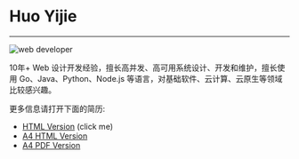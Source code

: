 # Huo Yijie
***

![web developer](https://cdn.huoyijie.cn/keynotes/web-developer.svg)

10年+ Web 设计开发经验，擅长高并发、高可用系统设计、开发和维护，擅长使用 Go、Java、Python、Node.js 等语言，对基础软件、云计算、云原生等领域比较感兴趣。

更多信息请打开下面的简历:
* [HTML Version](https://huoyijie.github.io/resume) (click me)
* [A4 HTML Version](https://huoyijie.github.io/resume/a4.html)
* [A4 PDF Version](https://huoyijie.github.io/resume/huoyijie.pdf)
